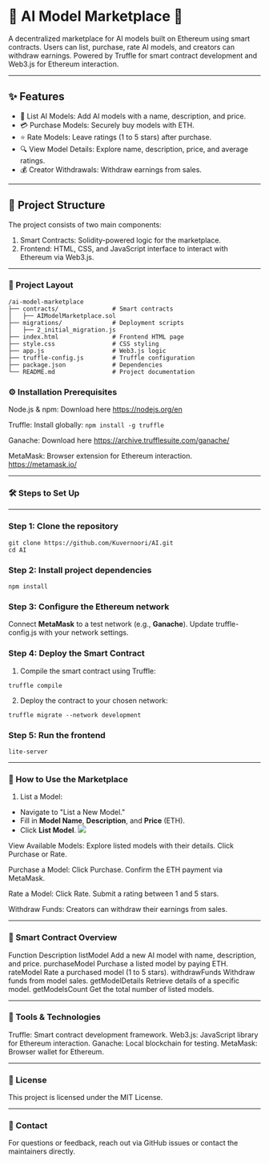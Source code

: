 # 🛒 AI Model Marketplace 🚀

A decentralized marketplace for AI models built on Ethereum using smart contracts. Users can list, purchase, rate AI models, and creators can withdraw earnings. Powered by Truffle for smart contract development and Web3.js for Ethereum interaction.

---

## ✨ Features

- 📝 List AI Models: Add AI models with a name, description, and price.
- 💳 Purchase Models: Securely buy models with ETH.
- ⭐️ Rate Models: Leave ratings (1 to 5 stars) after purchase.
- 🔍 View Model Details: Explore name, description, price, and average ratings.
- 💰 Creator Withdrawals: Withdraw earnings from sales.

---

## 📂 Project Structure

The project consists of two main components:

1. Smart Contracts: Solidity-powered logic for the marketplace.
2. Frontend: HTML, CSS, and JavaScript interface to interact with Ethereum via Web3.js.

---

### 📁 Project Layout

```plaintext
/ai-model-marketplace
├── contracts/               # Smart contracts
│   ├── AIModelMarketplace.sol
├── migrations/              # Deployment scripts
│   ├── 2_initial_migration.js
├── index.html               # Frontend HTML page
├── style.css                # CSS styling
├── app.js                   # Web3.js logic
├── truffle-config.js        # Truffle configuration
├── package.json             # Dependencies
└── README.md                # Project documentation
```
### ⚙️ Installation Prerequisites
Node.js & npm: 
Download here https://nodejs.org/en

Truffle: Install globally:
```npm install -g truffle```

Ganache: 
Download here https://archive.trufflesuite.com/ganache/

MetaMask: 
Browser extension for Ethereum interaction.
https://metamask.io/

---

### 🛠️ Steps to Set Up
---
### Step 1: Clone the repository
```
git clone https://github.com/Kuvernoori/AI.git
cd AI
```
### Step 2: Install project dependencies
```
npm install
```
### Step 3: Configure the Ethereum network
Connect **MetaMask** to a test network (e.g., **Ganache**).
Update truffle-config.js with your network settings.

### Step 4: Deploy the Smart Contract
1. Compile the smart contract using Truffle:
```
truffle compile
```
2. Deploy the contract to your chosen network:
```
truffle migrate --network development
```
### Step 5: Run the frontend
```
lite-server
```
---


### 🌟 How to Use the Marketplace

1. List a Model:
- Navigate to "List a New Model."
- Fill in **Model Name**, **Description**, and **Price** (ETH).
- Click **List Model**.
![](market.png)

View Available Models:
Explore listed models with their details.
Click Purchase or Rate.

Purchase a Model:
Click Purchase.
Confirm the ETH payment via MetaMask.

Rate a Model:
Click Rate.
Submit a rating between 1 and 5 stars.

Withdraw Funds:
Creators can withdraw their earnings from sales.

---

### 📜 Smart Contract Overview
Function	Description
listModel	Add a new AI model with name, description, and price.
purchaseModel	Purchase a listed model by paying ETH.
rateModel	Rate a purchased model (1 to 5 stars).
withdrawFunds	Withdraw funds from model sales.
getModelDetails	Retrieve details of a specific model.
getModelsCount	Get the total number of listed models.

---

### 🧰 Tools & Technologies
Truffle: Smart contract development framework.
Web3.js: JavaScript library for Ethereum interaction.
Ganache: Local blockchain for testing.
MetaMask: Browser wallet for Ethereum.

---

### 📄 License
This project is licensed under the MIT License.

---

### 📧 Contact
For questions or feedback, reach out via GitHub issues or contact the maintainers directly.
